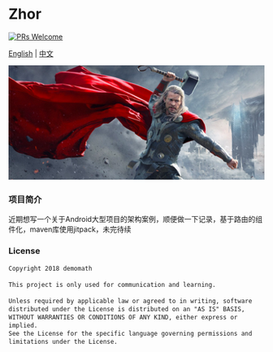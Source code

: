 
# Zhor
 [![PRs Welcome](https://img.shields.io/badge/PRs-welcome-brightgreen.svg)](https://github.com/DemoMath/Zhor)  

[English](README.md) | [中文](README.md) 

![License](https://github.com/DemoMath/Zhor/blob/master/image/zhor.png)

### 项目简介
近期想写一个关于Android大型项目的架构案例，顺便做一下记录，基于路由的组件化，maven库使用jitpack，未完待续

### License

    Copyright 2018 demomath
    
    This project is only used for communication and learning.

    Unless required by applicable law or agreed to in writing, software
    distributed under the License is distributed on an "AS IS" BASIS,
    WITHOUT WARRANTIES OR CONDITIONS OF ANY KIND, either express or implied.
    See the License for the specific language governing permissions and
    limitations under the License.


